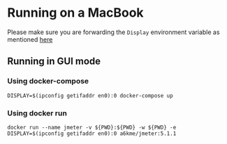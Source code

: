 # Running on a MacBook

Please make sure you are forwarding the `Display` environment variable as mentioned [here](../README.md)

## Running in GUI mode

### Using docker-compose

`DISPLAY=$(ipconfig getifaddr en0):0 docker-compose up`

### Using docker run

`docker run --name jmeter -v ${PWD}:${PWD} -w ${PWD} -e DISPLAY=$(ipconfig getifaddr en0):0 a6kme/jmeter:5.1.1`
